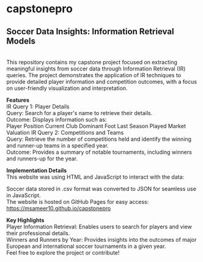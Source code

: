 # capstonepro

<h2>Soccer Data Insights: Information Retrieval Models</h2> <br>
This repository contains my capstone project focused on extracting meaningful insights from soccer data through Information Retrieval (IR) queries. The project demonstrates the application of IR techniques to provide detailed player information and competition outcomes, with a focus on user-friendly visualization and interpretation.

<b>Features</b><br>
IR Query 1: Player Details<br>
Query: Search for a player's name to retrieve their details.<br>
Outcome: Displays information such as:<br>
Player Position
Current Club
Dominant Foot
Last Season Played
Market Valuation
IR Query 2: Competitions and Teams<br>
Query: Retrieve the number of competitions held and identify the winning and runner-up teams in a specified year.<br>
Outcome: Provides a summary of notable tournaments, including winners and runners-up for the year.


<b>Implementation Details</b><br>
This website was using HTML and JavaScript to interact with the data:<br>

Soccer data stored in .csv format was converted to JSON for seamless use in JavaScript.<br>
The website is hosted on GitHub Pages for easy access:<br>
https://msameer10.github.io/capstonepro

<b>Key Highlights</b><br>
Player Information Retrieval: Enables users to search for players and view their professional details.<br>
Winners and Runners by Year: Provides insights into the outcomes of major European and international soccer tournaments in a given year.<br>
Feel free to explore the project or contribute!
